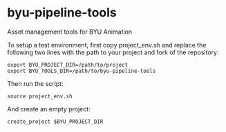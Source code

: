 # byu-pipeline-tools

Asset management tools for BYU Animation

To setup a test environment, first copy project_env.sh and replace the following two lines with the path to your project and fork of the repository:

```
export BYU_PROJECT_DIR=/path/to/project
export BYU_TOOLS_DIR=/path/to/byu-pipeline-tools
```

Then run the script:

```
source project_env.sh
```

And create an empty project:

```
create_project $BYU_PROJECT_DIR
```